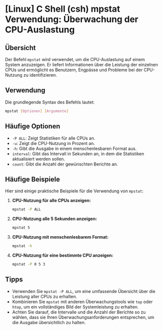 # [Linux] C Shell (csh) mpstat Verwendung: Überwachung der CPU-Auslastung

## Übersicht
Der Befehl `mpstat` wird verwendet, um die CPU-Auslastung auf einem System anzuzeigen. Er liefert Informationen über die Leistung der einzelnen CPUs und ermöglicht es Benutzern, Engpässe und Probleme bei der CPU-Nutzung zu identifizieren.

## Verwendung
Die grundlegende Syntax des Befehls lautet:

```bash
mpstat [Optionen] [Argumente]
```

## Häufige Optionen
- `-P ALL`: Zeigt Statistiken für alle CPUs an.
- `-u`: Zeigt die CPU-Nutzung in Prozent an.
- `-h`: Gibt die Ausgabe in einem menschenlesbaren Format aus.
- `interval`: Gibt das Intervall in Sekunden an, in dem die Statistiken aktualisiert werden sollen.
- `count`: Gibt die Anzahl der gewünschten Berichte an.

## Häufige Beispiele
Hier sind einige praktische Beispiele für die Verwendung von `mpstat`:

1. **CPU-Nutzung für alle CPUs anzeigen:**
   ```bash
   mpstat -P ALL
   ```

2. **CPU-Nutzung alle 5 Sekunden anzeigen:**
   ```bash
   mpstat 5
   ```

3. **CPU-Nutzung mit menschenlesbarem Format:**
   ```bash
   mpstat -h
   ```

4. **CPU-Nutzung für eine bestimmte CPU anzeigen:**
   ```bash
   mpstat -P 0 5 3
   ```

## Tipps
- Verwenden Sie `mpstat -P ALL`, um eine umfassende Übersicht über die Leistung aller CPUs zu erhalten.
- Kombinieren Sie `mpstat` mit anderen Überwachungstools wie `top` oder `htop`, um ein vollständiges Bild der Systemleistung zu erhalten.
- Achten Sie darauf, die Intervalle und die Anzahl der Berichte so zu wählen, dass sie Ihren Überwachungsanforderungen entsprechen, um die Ausgabe übersichtlich zu halten.